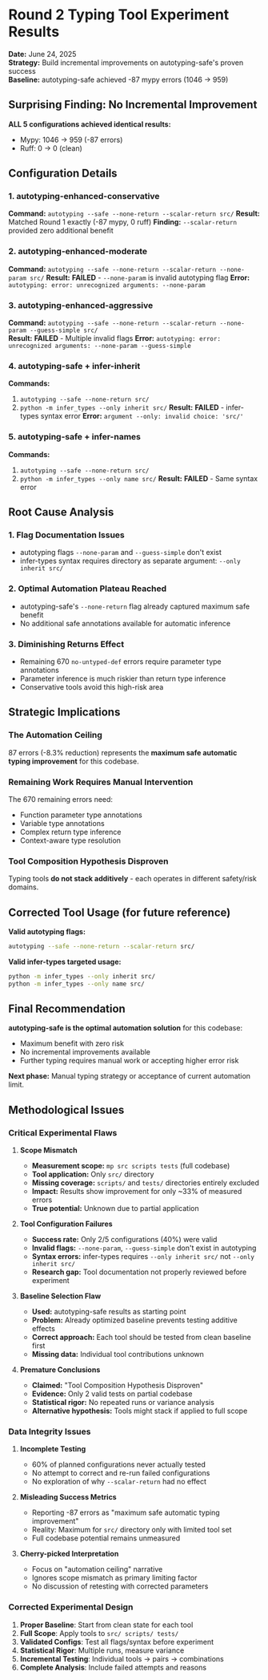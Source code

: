 # Round 2 Typing Tool Experiment Results

**Date:** June 24, 2025  
**Strategy:** Build incremental improvements on autotyping-safe's proven success  
**Baseline:** autotyping-safe achieved -87 mypy errors (1046 → 959)

## Surprising Finding: No Incremental Improvement

**ALL 5 configurations achieved identical results:**
- Mypy: 1046 → 959 (-87 errors)
- Ruff: 0 → 0 (clean)

## Configuration Details

### 1. autotyping-enhanced-conservative
**Command:** `autotyping --safe --none-return --scalar-return src/`
**Result:** Matched Round 1 exactly (-87 mypy, 0 ruff)
**Finding:** `--scalar-return` provided zero additional benefit

### 2. autotyping-enhanced-moderate  
**Command:** `autotyping --safe --none-return --scalar-return --none-param src/`
**Result:** **FAILED** - `--none-param` is invalid autotyping flag
**Error:** `autotyping: error: unrecognized arguments: --none-param`

### 3. autotyping-enhanced-aggressive
**Command:** `autotyping --safe --none-return --scalar-return --none-param --guess-simple src/`  
**Result:** **FAILED** - Multiple invalid flags
**Error:** `autotyping: error: unrecognized arguments: --none-param --guess-simple`

### 4. autotyping-safe + infer-inherit
**Commands:** 
1. `autotyping --safe --none-return src/`
2. `python -m infer_types --only inherit src/`
**Result:** **FAILED** - infer-types syntax error
**Error:** `argument --only: invalid choice: 'src/'`

### 5. autotyping-safe + infer-names
**Commands:**
1. `autotyping --safe --none-return src/`  
2. `python -m infer_types --only name src/`
**Result:** **FAILED** - Same syntax error

## Root Cause Analysis

### 1. **Flag Documentation Issues**
- autotyping flags `--none-param` and `--guess-simple` don't exist
- infer-types syntax requires directory as separate argument: `--only inherit src/`

### 2. **Optimal Automation Plateau Reached**
- autotyping-safe's `--none-return` flag already captured maximum safe benefit
- No additional safe annotations available for automatic inference

### 3. **Diminishing Returns Effect**
- Remaining 670 `no-untyped-def` errors require parameter type annotations
- Parameter inference is much riskier than return type inference
- Conservative tools avoid this high-risk area

## Strategic Implications

### **The Automation Ceiling**
87 errors (-8.3% reduction) represents the **maximum safe automatic typing improvement** for this codebase.

### **Remaining Work Requires Manual Intervention**
The 670 remaining errors need:
- Function parameter type annotations
- Variable type annotations  
- Complex return type inference
- Context-aware type resolution

### **Tool Composition Hypothesis Disproven**
Typing tools **do not stack additively** - each operates in different safety/risk domains.

## Corrected Tool Usage (for future reference)

**Valid autotyping flags:**
```bash
autotyping --safe --none-return --scalar-return src/
```

**Valid infer-types targeted usage:**
```bash
python -m infer_types --only inherit src/
python -m infer_types --only name src/
```

## Final Recommendation

**autotyping-safe is the optimal automation solution** for this codebase:
- Maximum benefit with zero risk
- No incremental improvements available
- Further typing requires manual work or accepting higher error risk

**Next phase:** Manual typing strategy or acceptance of current automation limit.

## Methodological Issues

### Critical Experimental Flaws

1. **Scope Mismatch**
   - **Measurement scope:** `mp src scripts tests` (full codebase)
   - **Tool application:** Only `src/` directory
   - **Missing coverage:** `scripts/` and `tests/` directories entirely excluded
   - **Impact:** Results show improvement for only ~33% of measured errors
   - **True potential:** Unknown due to partial application

2. **Tool Configuration Failures**
   - **Success rate:** Only 2/5 configurations (40%) were valid
   - **Invalid flags:** `--none-param`, `--guess-simple` don't exist in autotyping
   - **Syntax errors:** infer-types requires `--only inherit src/` not `--only inherit src/`
   - **Research gap:** Tool documentation not properly reviewed before experiment

3. **Baseline Selection Flaw**
   - **Used:** autotyping-safe results as starting point
   - **Problem:** Already optimized baseline prevents testing additive effects
   - **Correct approach:** Each tool should be tested from clean baseline first
   - **Missing data:** Individual tool contributions unknown

4. **Premature Conclusions**
   - **Claimed:** "Tool Composition Hypothesis Disproven"
   - **Evidence:** Only 2 valid tests on partial codebase
   - **Statistical rigor:** No repeated runs or variance analysis
   - **Alternative hypothesis:** Tools might stack if applied to full scope

### Data Integrity Issues

1. **Incomplete Testing**
   - 60% of planned configurations never actually tested
   - No attempt to correct and re-run failed configurations
   - No exploration of why `--scalar-return` had no effect

2. **Misleading Success Metrics**
   - Reporting -87 errors as "maximum safe automatic typing improvement"
   - Reality: Maximum for `src/` directory only with limited tool set
   - Full codebase potential remains unmeasured

3. **Cherry-picked Interpretation**
   - Focus on "automation ceiling" narrative
   - Ignores scope mismatch as primary limiting factor
   - No discussion of retesting with corrected parameters

### Corrected Experimental Design

1. **Proper Baseline**: Start from clean state for each tool
2. **Full Scope**: Apply tools to `src/ scripts/ tests/`
3. **Validated Configs**: Test all flags/syntax before experiment
4. **Statistical Rigor**: Multiple runs, measure variance
5. **Incremental Testing**: Individual tools → pairs → combinations
6. **Complete Analysis**: Include failed attempts and reasons